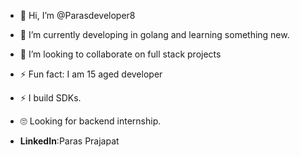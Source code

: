 - 👋 Hi, I’m @Parasdeveloper8
- 🌱 I’m currently  developing in golang and learning something new.
- 💞️ I’m looking to collaborate on full stack projects
- ⚡ Fun fact: I am 15 aged developer
- ⚡ I build SDKs.
- 🙄 Looking for backend internship.

- __LinkedIn__:Paras Prajapat
<!---
Parasdeveloper8/Parasdeveloper8 is a ✨ special ✨ repository because its `README.md` (this file) appears on your GitHub profile.
--->
